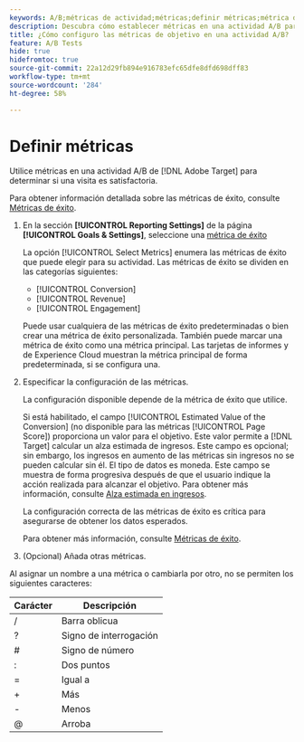 ```yaml
---
keywords: A/B;métricas de actividad;métricas;definir métricas;métrica de objetivo;métrica de éxito;configuración de actividades;conversión;ingresos;participación
description: Descubra cómo establecer métricas en una actividad A/B para determinar el éxito de la visita, incluidas [!UICONTROL Conversion], [!UICONTROL Revenue] y [!UICONTROL Engagement].
title: ¿Cómo configuro las métricas de objetivo en una actividad A/B?
feature: A/B Tests
hide: true
hidefromtoc: true
source-git-commit: 22a12d29fb894e916783efc65dfe8dfd698dff83
workflow-type: tm+mt
source-wordcount: '284'
ht-degree: 58%

---
```


# Definir métricas

Utilice métricas en una actividad A/B de [!DNL Adobe Target] para determinar si una visita es satisfactoria.

Para obtener información detallada sobre las métricas de éxito, consulte [Métricas de éxito](/help/main/c-activities/r-success-metrics/success-metrics.md#reference_D011575C85DA48E989A244593D9B9924).

1. En la sección **[!UICONTROL Reporting Settings]** de la página **[!UICONTROL Goals & Settings]**, seleccione una [métrica de éxito](/help/main/c-activities/r-success-metrics/success-metrics.md#reference_D011575C85DA48E989A244593D9B9924)

   La opción [!UICONTROL Select Metrics] enumera las métricas de éxito que puede elegir para su actividad. Las métricas de éxito se dividen en las categorías siguientes:

   * [!UICONTROL Conversion]
   * [!UICONTROL Revenue]
   * [!UICONTROL Engagement]

   Puede usar cualquiera de las métricas de éxito predeterminadas o bien crear una métrica de éxito personalizada. También puede marcar una métrica de éxito como una métrica principal. Las tarjetas de informes y de Experience Cloud muestran la métrica principal de forma predeterminada, si se configura una.

1. Especificar la configuración de las métricas.

   La configuración disponible depende de la métrica de éxito que utilice.

   Si está habilitado, el campo [!UICONTROL Estimated Value of the Conversion] (no disponible para las métricas [!UICONTROL Page Score]) proporciona un valor para el objetivo. Este valor permite a [!DNL Target] calcular un alza estimada de ingresos. Este campo es opcional; sin embargo, los ingresos en aumento de las métricas sin ingresos no se pueden calcular sin él. El tipo de datos es moneda. Este campo se muestra de forma progresiva después de que el usuario indique la acción realizada para alcanzar el objetivo. Para obtener más información, consulte [Alza estimada en ingresos](/help/main/administrating-target/r-target-account-preferences/estimating-lift-in-revenue.md).

   La configuración correcta de las métricas de éxito es crítica para asegurarse de obtener los datos esperados.

   Para obtener más información, consulte [Métricas de éxito](/help/main/c-activities/r-success-metrics/success-metrics.md#reference_D011575C85DA48E989A244593D9B9924).

1. (Opcional) Añada otras métricas.

Al asignar un nombre a una métrica o cambiarla por otro, no se permiten los siguientes caracteres:

| Carácter | Descripción |
|--- |--- |
| / | Barra oblicua |
| ? | Signo de interrogación |
| # | Signo de número |
| : | Dos puntos |
| = | Igual a |
| + | Más |
| - | Menos |
| @ | Arroba |